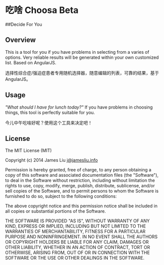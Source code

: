 吃啥 Choosa Beta
======

##Decide For You

Overview
------

This is a tool for you if you have problems in selecting from a varies of options. Very reliable results will be generated within your own customized list. Based on AngularJS.

选择性综合症/强迫症患者专用随机选择器，随意编辑的列表，可靠的结果，基于AngularJS。

Usage
------

_"What should I have for lunch today?"_ If you have problems in choosing things, this tool is perfectly suitable for you.

今儿中午吃啥好呢？使用这个工具来决定吧！

License
------

The MIT License (MIT)

Copyright (c) 2014 James Liu <j@jamesliu.info>

Permission is hereby granted, free of charge, to any person obtaining a copy of
this software and associated documentation files (the "Software"), to deal in
the Software without restriction, including without limitation the rights to
use, copy, modify, merge, publish, distribute, sublicense, and/or sell copies of
the Software, and to permit persons to whom the Software is furnished to do so,
subject to the following conditions:

The above copyright notice and this permission notice shall be included in all
copies or substantial portions of the Software.

THE SOFTWARE IS PROVIDED "AS IS", WITHOUT WARRANTY OF ANY KIND, EXPRESS OR
IMPLIED, INCLUDING BUT NOT LIMITED TO THE WARRANTIES OF MERCHANTABILITY, FITNESS
FOR A PARTICULAR PURPOSE AND NONINFRINGEMENT. IN NO EVENT SHALL THE AUTHORS OR
COPYRIGHT HOLDERS BE LIABLE FOR ANY CLAIM, DAMAGES OR OTHER LIABILITY, WHETHER
IN AN ACTION OF CONTRACT, TORT OR OTHERWISE, ARISING FROM, OUT OF OR IN
CONNECTION WITH THE SOFTWARE OR THE USE OR OTHER DEALINGS IN THE SOFTWARE.
